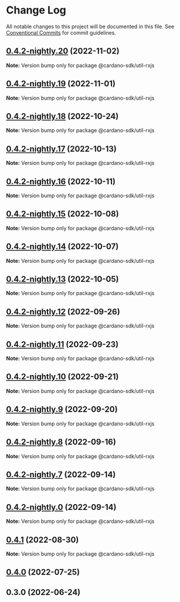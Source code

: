 # Change Log

All notable changes to this project will be documented in this file.
See [Conventional Commits](https://conventionalcommits.org) for commit guidelines.

## [0.4.2-nightly.20](https://github.com/input-output-hk/cardano-js-sdk/compare/@cardano-sdk/util-rxjs@0.4.2-nightly.19...@cardano-sdk/util-rxjs@0.4.2-nightly.20) (2022-11-02)

**Note:** Version bump only for package @cardano-sdk/util-rxjs

## [0.4.2-nightly.19](https://github.com/input-output-hk/cardano-js-sdk/compare/@cardano-sdk/util-rxjs@0.4.2-nightly.18...@cardano-sdk/util-rxjs@0.4.2-nightly.19) (2022-11-01)

**Note:** Version bump only for package @cardano-sdk/util-rxjs

## [0.4.2-nightly.18](https://github.com/input-output-hk/cardano-js-sdk/compare/@cardano-sdk/util-rxjs@0.4.2-nightly.17...@cardano-sdk/util-rxjs@0.4.2-nightly.18) (2022-10-24)

**Note:** Version bump only for package @cardano-sdk/util-rxjs

## [0.4.2-nightly.17](https://github.com/input-output-hk/cardano-js-sdk/compare/@cardano-sdk/util-rxjs@0.4.2-nightly.16...@cardano-sdk/util-rxjs@0.4.2-nightly.17) (2022-10-13)

**Note:** Version bump only for package @cardano-sdk/util-rxjs

## [0.4.2-nightly.16](https://github.com/input-output-hk/cardano-js-sdk/compare/@cardano-sdk/util-rxjs@0.4.2-nightly.15...@cardano-sdk/util-rxjs@0.4.2-nightly.16) (2022-10-11)

**Note:** Version bump only for package @cardano-sdk/util-rxjs

## [0.4.2-nightly.15](https://github.com/input-output-hk/cardano-js-sdk/compare/@cardano-sdk/util-rxjs@0.4.2-nightly.14...@cardano-sdk/util-rxjs@0.4.2-nightly.15) (2022-10-08)

**Note:** Version bump only for package @cardano-sdk/util-rxjs

## [0.4.2-nightly.14](https://github.com/input-output-hk/cardano-js-sdk/compare/@cardano-sdk/util-rxjs@0.4.2-nightly.13...@cardano-sdk/util-rxjs@0.4.2-nightly.14) (2022-10-07)

**Note:** Version bump only for package @cardano-sdk/util-rxjs

## [0.4.2-nightly.13](https://github.com/input-output-hk/cardano-js-sdk/compare/@cardano-sdk/util-rxjs@0.4.2-nightly.12...@cardano-sdk/util-rxjs@0.4.2-nightly.13) (2022-10-05)

**Note:** Version bump only for package @cardano-sdk/util-rxjs

## [0.4.2-nightly.12](https://github.com/input-output-hk/cardano-js-sdk/compare/@cardano-sdk/util-rxjs@0.4.2-nightly.11...@cardano-sdk/util-rxjs@0.4.2-nightly.12) (2022-09-26)

**Note:** Version bump only for package @cardano-sdk/util-rxjs

## [0.4.2-nightly.11](https://github.com/input-output-hk/cardano-js-sdk/compare/@cardano-sdk/util-rxjs@0.4.2-nightly.10...@cardano-sdk/util-rxjs@0.4.2-nightly.11) (2022-09-23)

**Note:** Version bump only for package @cardano-sdk/util-rxjs

## [0.4.2-nightly.10](https://github.com/input-output-hk/cardano-js-sdk/compare/@cardano-sdk/util-rxjs@0.4.2-nightly.9...@cardano-sdk/util-rxjs@0.4.2-nightly.10) (2022-09-21)

**Note:** Version bump only for package @cardano-sdk/util-rxjs

## [0.4.2-nightly.9](https://github.com/input-output-hk/cardano-js-sdk/compare/@cardano-sdk/util-rxjs@0.4.2-nightly.8...@cardano-sdk/util-rxjs@0.4.2-nightly.9) (2022-09-20)

**Note:** Version bump only for package @cardano-sdk/util-rxjs

## [0.4.2-nightly.8](https://github.com/input-output-hk/cardano-js-sdk/compare/@cardano-sdk/util-rxjs@0.4.2-nightly.7...@cardano-sdk/util-rxjs@0.4.2-nightly.8) (2022-09-16)

**Note:** Version bump only for package @cardano-sdk/util-rxjs

## [0.4.2-nightly.7](https://github.com/input-output-hk/cardano-js-sdk/compare/@cardano-sdk/util-rxjs@0.4.1...@cardano-sdk/util-rxjs@0.4.2-nightly.7) (2022-09-14)

**Note:** Version bump only for package @cardano-sdk/util-rxjs

## [0.4.2-nightly.0](https://github.com/input-output-hk/cardano-js-sdk/compare/@cardano-sdk/util-rxjs@0.4.1...@cardano-sdk/util-rxjs@0.4.2-nightly.0) (2022-09-14)

**Note:** Version bump only for package @cardano-sdk/util-rxjs

## [0.4.1](https://github.com/input-output-hk/cardano-js-sdk/compare/@cardano-sdk/util-rxjs@0.4.0...@cardano-sdk/util-rxjs@0.4.1) (2022-08-30)

**Note:** Version bump only for package @cardano-sdk/util-rxjs

## [0.4.0](https://github.com/input-output-hk/cardano-js-sdk/compare/0.3.0...@cardano-sdk/util-rxjs@0.4.0) (2022-07-25)

## 0.3.0 (2022-06-24)
